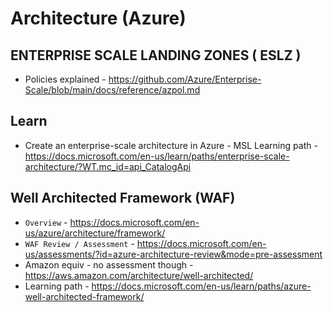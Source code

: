 # Architecture (Azure)

## ENTERPRISE SCALE LANDING ZONES ( ESLZ )

* Policies explained - https://github.com/Azure/Enterprise-Scale/blob/main/docs/reference/azpol.md

## Learn

* Create an enterprise-scale architecture in Azure - MSL Learning path - https://docs.microsoft.com/en-us/learn/paths/enterprise-scale-architecture/?WT.mc_id=api_CatalogApi

## Well Architected Framework (WAF)

* ```Overview``` - https://docs.microsoft.com/en-us/azure/architecture/framework/
* ```WAF Review / Assessment``` - https://docs.microsoft.com/en-us/assessments/?id=azure-architecture-review&mode=pre-assessment 
* Amazon equiv - no assessment though - https://aws.amazon.com/architecture/well-architected/
* Learning path - https://docs.microsoft.com/en-us/learn/paths/azure-well-architected-framework/ 





